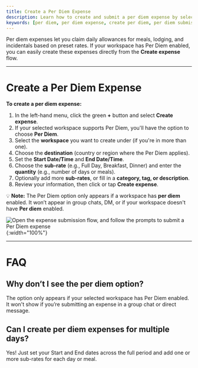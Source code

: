 ```yaml
---
title: Create a Per Diem Expense
description: Learn how to create and submit a per diem expense by selecting a workspace, destination, time period, and eligible sub-rates.
keywords: [per diem, per diem expense, create per diem, per diem submission, business travel, expensify per diem, meal reimbursement, travel expense, daily allowance]
---
```

<div id="new-expensify" markdown="1">

Per diem expenses let you claim daily allowances for meals, lodging, and incidentals based on preset rates. If your workspace has Per Diem enabled, you can easily create these expenses directly from the **Create expense** flow.

---

# Create a Per Diem Expense

**To create a per diem expense:**

1. In the left-hand menu, click the green **+** button and select **Create expense**.
2. If your selected workspace supports Per Diem, you'll have the option to choose **Per Diem**.
3. Select the **workspace** you want to create under (if you're in more than one).
4. Choose the **destination** (country or region where the Per Diem applies).
5. Set the **Start Date/Time** and **End Date/Time**.
6. Choose the **sub-rate** (e.g., Full Day, Breakfast, Dinner) and enter the **quantity** (e.g., number of days or meals).
7. Optionally add more **sub-rates**, or fill in a **category, tag, or description**.
8. Review your information, then click or tap **Create expense**.

💡 **Note:** The Per Diem option only appears if a workspace has **per diem** enabled. It won’t appear in group chats, DM, or if your workspace doesn't have **Per diem** enabled.

![Open the expense submission flow, and follow the prompts to submit a Per Diem expense]({{site.url}}/assets/images/perdiem_05.png){:width="100%"}

---

# FAQ

## Why don’t I see the per diem option?  
The option only appears if your selected workspace has Per Diem enabled. It won't show if you’re submitting an expense in a group chat or direct message.

## Can I create per diem expenses for multiple days?
Yes! Just set your Start and End dates across the full period and add one or more sub-rates for each day or meal.

</div>
